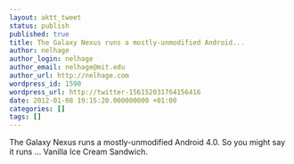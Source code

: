 ```yaml
---
layout: aktt_tweet
status: publish
published: true
title: The Galaxy Nexus runs a mostly-unmodified Android...
author: nelhage
author_login: nelhage
author_email: nelhage@mit.edu
author_url: http://nelhage.com
wordpress_id: 1590
wordpress_url: http://twitter-156152031764156416
date: 2012-01-08 19:15:20.000000000 +01:00
categories: []
tags: []
---
```

The Galaxy Nexus runs a mostly-unmodified Android 4.0. So you might say it runs ... Vanilla Ice Cream Sandwich.
